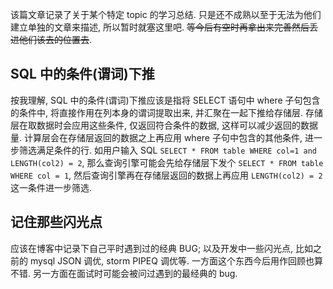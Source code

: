 该篇文章记录了关于某个特定 topic 的学习总结. 只是还不成熟以至于无法为他们建立单独的文章来描述, 所以暂时就塞这里吧. ~~等今后有空时再拿出来完善然后丢进他们该去的位置去~~.

## SQL 中的条件(谓词)下推

按我理解, SQL 中的条件(谓词)下推应该是指将 SELECT 语句中 where 子句包含的条件中, 将直接作用在列本身的谓词提取出来, 并汇聚在一起下推给存储层. 存储层在取数据时会应用这些条件, 仅返回符合条件的数据, 这样可以减少返回的数据量. 计算层会在存储层返回的数据之上再应用 where 子句中包含的其他条件, 进一步筛选满足条件的行. 如用户输入 SQL `SELECT * FROM table WHERE col=1 and LENGTH(col2) = 2`, 那么查询引擎可能会先给存储层下发个 `SELECT * FROM table WHERE col = 1`, 然后查询引擎再在存储层返回的数据上再应用 `LENGTH(col2) = 2` 这一条件进一步筛选.

## 记住那些闪光点

应该在博客中记录下自己平时遇到过的经典 BUG; 以及开发中一些闪光点, 比如之前的 mysql JSON 调优, storm PIPEQ 调优等. 一方面这个东西今后用作回顾也算不错. 另一方面在面试时可能会被问过遇到的最经典的 bug.


